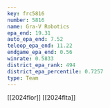 ```yaml
---
key: frc5816
number: 5816
name: Gra-V Robotics
epa_end: 19.31
auto_epa_end: 7.52
teleop_epa_end: 11.22
endgame_epa_end: 0.56
winrate: 0.5833
district_epa_rank: 494
district_epa_percentile: 0.7257
type: Team
---
```

[[2024flor]]
[[2024flta]]

